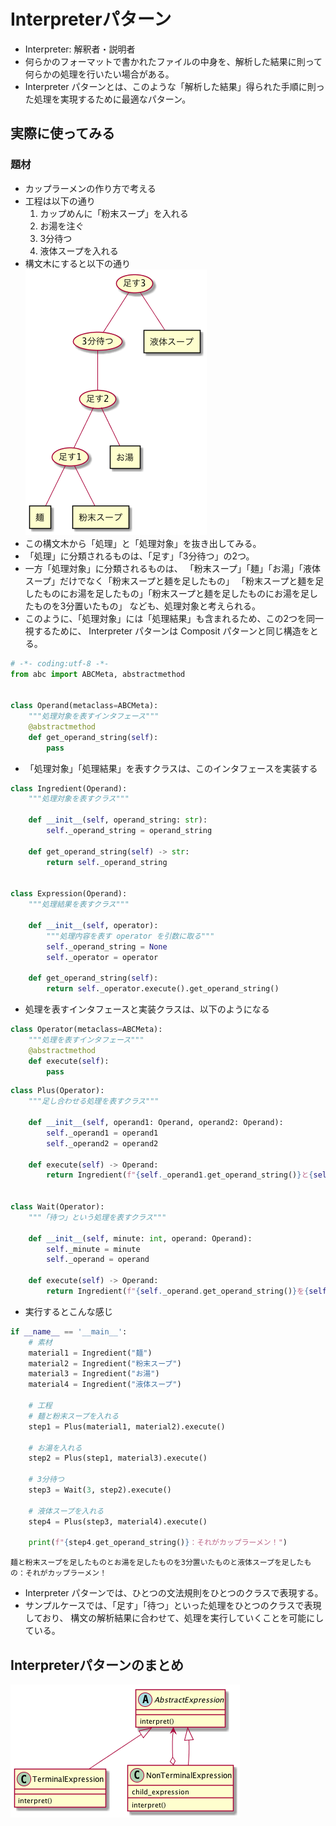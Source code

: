 # Interpreterパターン
- Interpreter: 解釈者・説明者
-  何らかのフォーマットで書かれたファイルの中身を、解析した結果に則って何らかの処理を行いたい場合がある。
- Interpreter パターンとは、このような「解析した結果」得られた手順に則った処理を実現するために最適なパターン。

## 実際に使ってみる
### 題材
- カップラーメンの作り方で考える
- 工程は以下の通り
  1. カップめんに「粉末スープ」を入れる
  2. お湯を注ぐ
  3. 3分待つ
  4. 液体スープを入れる
- 構文木にすると以下の通り  
![tree_image](./Interpreter_tree.png)
- この構文木から「処理」と「処理対象」を抜き出してみる。
- 「処理」に分類されるものは、「足す」「3分待つ」の2つ。
- 一方「処理対象」に分類されるものは、 「粉末スープ」「麺」「お湯」「液体スープ」だけでなく「粉末スープと麺を足したもの」 「粉末スープと麺を足したものにお湯を足したもの」「粉末スープと麺を足したものにお湯を足したものを3分置いたもの」 なども、処理対象と考えられる。
- このように、「処理対象」には「処理結果」も含まれるため、この2つを同一視するために、 Interpreter パターンは Composit パターンと同じ構造をとる。

```python
# -*- coding:utf-8 -*-
from abc import ABCMeta, abstractmethod


class Operand(metaclass=ABCMeta):
    """処理対象を表すインタフェース"""
    @abstractmethod
    def get_operand_string(self):
        pass

```

- 「処理対象」「処理結果」を表すクラスは、このインタフェースを実装する

```python
class Ingredient(Operand):
    """処理対象を表すクラス"""

    def __init__(self, operand_string: str):
        self._operand_string = operand_string

    def get_operand_string(self) -> str:
        return self._operand_string


class Expression(Operand):
    """処理結果を表すクラス"""

    def __init__(self, operator):
        """処理内容を表す operator を引数に取る"""
        self._operand_string = None
        self._operator = operator

    def get_operand_string(self):
        return self._operator.execute().get_operand_string()

```

- 処理を表すインタフェースと実装クラスは、以下のようになる

```python
class Operator(metaclass=ABCMeta):
    """処理を表すインタフェース"""
    @abstractmethod
    def execute(self):
        pass
```

```python
class Plus(Operator):
    """足し合わせる処理を表すクラス"""

    def __init__(self, operand1: Operand, operand2: Operand):
        self._operand1 = operand1
        self._operand2 = operand2

    def execute(self) -> Operand:
        return Ingredient(f"{self._operand1.get_operand_string()}と{self._operand2.get_operand_string()}を足したもの")


class Wait(Operator):
    """「待つ」という処理を表すクラス"""

    def __init__(self, minute: int, operand: Operand):
        self._minute = minute
        self._operand = operand

    def execute(self) -> Operand:
        return Ingredient(f"{self._operand.get_operand_string()}を{self._minute}分置いたもの")

```

- 実行するとこんな感じ
```python
if __name__ == '__main__':
    # 素材
    material1 = Ingredient("麺")
    material2 = Ingredient("粉末スープ")
    material3 = Ingredient("お湯")
    material4 = Ingredient("液体スープ")

    # 工程
    # 麺と粉末スープを入れる
    step1 = Plus(material1, material2).execute()

    # お湯を入れる
    step2 = Plus(step1, material3).execute()

    # 3分待つ
    step3 = Wait(3, step2).execute()

    # 液体スープを入れる
    step4 = Plus(step3, material4).execute()

    print(f"{step4.get_operand_string()}：それがカップラーメン！")


```

```
麺と粉末スープを足したものとお湯を足したものを3分置いたものと液体スープを足したもの：それがカップラーメン！
```

- Interpreter パターンでは、ひとつの文法規則をひとつのクラスで表現する。
- サンプルケースでは、「足す」「待つ」といった処理をひとつのクラスで表現しており、 構文の解析結果に合わせて、処理を実行していくことを可能にしている。

## Interpreterパターンのまとめ
![class_image](./Interpreter.png)
